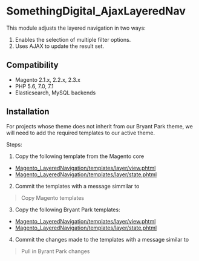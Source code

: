 # SomethingDigital_AjaxLayeredNav

This module adjusts the layered navigation in two ways:

1. Enables the selection of multiple filter options.
2. Uses AJAX to update the result set.

## Compatibility

 * Magento 2.1.x, 2.2.x, 2.3.x
 * PHP 5.6, 7.0, 7.1
 * Elasticsearch, MySQL backends

## Installation

For projects whose theme does not inherit from our Bryant Park theme, we will need to add the required templates to our active theme.

Steps:
1. Copy the following template from the Magento core
- [Magento_LayeredNavigation/templates/layer/view.phtml](https://github.com/magento/magento2/blob/2.4-develop/app/code/Magento/LayeredNavigation/view/frontend/templates/layer/view.phtml)
- [Magento_LayeredNavigation/templates/layer/state.phtml](https://github.com/magento/magento2/blob/2.4-develop/app/code/Magento/LayeredNavigation/view/frontend/templates/layer/state.phtml)
2. Commit the templates with a message simmilar to
> Copy Magento templates
3. Copy the following Bryant Park templates:
- [Magento_LayeredNavigation/templates/layer/view.phtml](https://github.com/sdinteractive/SomethingDigital-Magento2-Theme-BryantPark/blob/develop/Magento_LayeredNavigation/templates/layer/view.phtml)
- [Magento_LayeredNavigation/templates/layer/state.phtml](https://github.com/sdinteractive/SomethingDigital-Magento2-Theme-BryantPark/blob/develop/Magento_LayeredNavigation/templates/layer/state.phtml)
4. Commit the changes made to the templates with a message similar to
> Pull in Byrant Park changes
